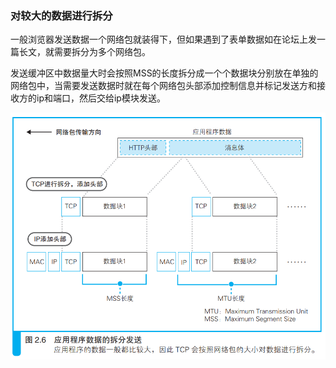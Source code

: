 ### 对较大的数据进行拆分

一般浏览器发送数据一个网络包就装得下，但如果遇到了表单数据如在论坛上发一篇长文，就需要拆分为多个网络包。

发送缓冲区中数据量大时会按照MSS的长度拆分成一个个数据块分别放在单独的网络包中，当需要发送数据时就在每个网络包头部添加控制信息并标记发送方和接收方的ip和端口，然后交给ip模块发送。

![数据拆分发送](img/image20.png)

